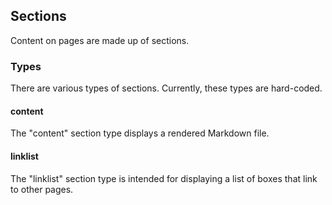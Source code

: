 

## Sections
Content on pages are made up of sections.

### Types
There are various types of sections. Currently, these types are hard-coded. 

#### content
The "content" section type displays a rendered Markdown file. 

#### linklist
The "linklist" section type is intended for displaying a list of boxes that link to other pages.
